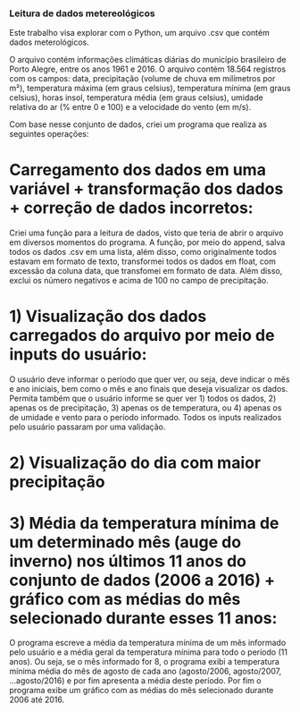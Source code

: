 ### Leitura de dados metereológicos 

Este trabalho visa explorar com o Python, um arquivo .csv que contém dados meterológicos. 

O arquivo contém informações climáticas diárias do município brasileiro de Porto Alegre, entre os anos 1961 e 2016. O arquivo contém 18.564 registros com os campos: data, precipitação (volume de chuva em milímetros por m²), temperatura máxima (em graus celsius), temperatura mínima (em graus celsius), horas insol, temperatura média (em graus celsius), umidade relativa do ar (% entre 0 e 100) e a velocidade do vento (em m/s). 

Com base nesse conjunto de dados, criei um programa que realiza as seguintes operações:

# Carregamento dos dados em uma variável + transformação dos dados + correção de dados incorretos: 
Criei uma função para a leitura de dados, visto que teria de abrir o arquivo em diversos momentos do programa. A função, por meio do append, salva todos os dados .csv em uma lista, além disso, como originalmente todos estavam em formato de texto, transformei todos os dados em float, com excessão da coluna data, que transfomei em formato de data. Além disso, exclui os número negativos e acima de 100 no campo de precipitação.

# 1) Visualização dos dados carregados do arquivo por meio de inputs do usuário:
O usuário deve informar o período que quer ver, ou seja, deve indicar o mês e ano iniciais, bem como o mês e ano finais que deseja visualizar os dados. Permita também que o usuário informe se quer ver 1) todos os dados, 2) apenas os de precipitação, 3) apenas os de temperatura, ou 4) apenas os de umidade e vento para o período informado. Todos os inputs realizados pelo usuário passaram por uma validação.

# 2) Visualização do dia com maior precipitação

# 3) Média da temperatura mínima de um determinado mês (auge do inverno) nos últimos 11 anos do conjunto de dados (2006 a 2016) + gráfico com as médias do mês selecionado durante esses 11 anos: 
O programa escreve a média da temperatura mínima de um mês informado pelo usuário e a média geral da temperatura mínima para todo o período (11 anos). Ou seja, se o mês informado for 8, o programa exibi a temperatura mínima média do mês de agosto de cada ano (agosto/2006, agosto/2007, ...agosto/2016) e por fim apresenta a média deste período. Por fim o programa exibe um gráfico com as médias do mês selecionado durante 2006 até 2016.
